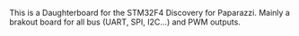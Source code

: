 This is a Daughterboard for the STM32F4 Discovery for Paparazzi.
Mainly a brakout board for all bus (UART, SPI, I2C...) and PWM outputs.
